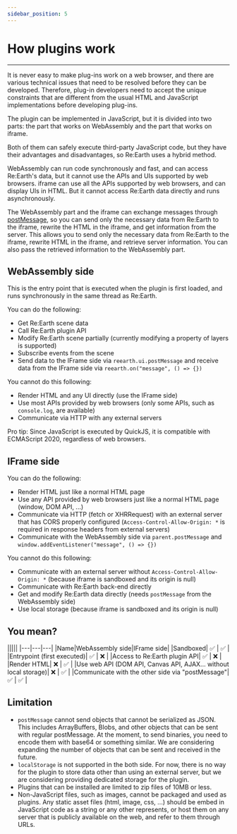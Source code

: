```yaml
---
sidebar_position: 5
---
```


# How plugins work
------

It is never easy to make plug-ins work on a web browser, and there are various technical issues that need to be resolved before they can be developed. Therefore, plug-in developers need to accept the unique constraints that are different from the usual HTML and JavaScript implementations before developing plug-ins.

The plugin can be implemented in JavaScript, but it is divided into two parts: the part that works on WebAssembly and the part that works on iframe.

Both of them can safely execute third-party JavaScript code, but they have their advantages and disadvantages, so Re:Earth uses a hybrid method.

WebAssembly can run code synchronously and fast, and can access Re:Earth's data, but it cannot use the APIs and UIs supported by web browsers. iframe can use all the APIs supported by web browsers, and can display UIs in HTML. But it cannot access Re:Earth data directly and runs asynchronously.

The WebAssembly part and the iframe can exchange messages through [postMessage](https://developer.mozilla.org/ja/docs/Web/API/Window/postMessage), so you can send only the necessary data from Re:Earth to the iframe, rewrite the HTML in the iframe, and get information from the server. This allows you to send only the necessary data from Re:Earth to the iframe, rewrite HTML in the iframe, and retrieve server information. You can also pass the retrieved information to the WebAssembly part.

## WebAssembly side

This is the entry point that is executed when the plugin is first loaded, and runs synchronously in the same thread as Re:Earth.

You can do the following:

- Get Re:Earth scene data
- Call Re:Earth plugin API
- Modify Re:Earth scene partially (currently modifying a property of layers is supported)
- Subscribe events from the scene
- Send data to the IFrame side via `reearth.ui.postMessage` and receive data from the IFrame side via `reearth.on("message", () => {})`

You cannot do this following:

- Render HTML and any UI directly (use the IFrame side)
- Use most APIs provided by web browsers (only some APIs, such as `console.log`, are available)
- Communicate via HTTP with any external servers

Pro tip: Since JavaScript is executed by QuickJS, it is compatible with ECMAScript 2020, regardless of web browsers.

## IFrame side

You can do the following:

- Render HTML just like a normal HTML page
- Use any API provided by web browsers just like a normal HTML page (window, DOM API,  ...)
- Communicate via HTTP (fetch or XHRRequest) with an external server that has CORS properly configured (`Access-Control-Allow-Origin: *` is required in response headers from external servers)
- Communicate with the WebAssembly side via `parent.postMessage` and `window.addEventListener("message", () => {})`

You cannot do this following:

- Communicate with an external server without `Access-Control-Allow-Origin: *` (because iframe is sandboxed and its origin is null)
- Communicate with Re:Earth back-end directly
- Get and modify Re:Earth data directly (needs `postMessage` from the WebAssembly side)
- Use local storage (because iframe is sandboxed and its origin is null)

## You mean?

|||||
|---|---|---|
|Name|WebAssembly side|IFrame side|
|Sandboxed| ✅ | ✅ |
|Entrypoint (first executed)| ✅ | ❌ |
|Access to Re:Earth plugin API| ✅ | ❌ |
|Render HTML| ❌ | ✅ |
|Use web API (DOM API, Canvas API, AJAX... without local storage)| ❌ | ✅ |
|Communicate with the other side via "postMessage"| ✅ | ✅ |


## Limitation

- `postMessage` cannot send objects that cannot be serialized as JSON. This includes ArrayBuffers, Blobs, and other objects that can be sent with regular postMessage. At the moment, to send binaries, you need to encode them with base64 or something similar. We are considering expanding the number of objects that can be sent and received in the future.
- `localStorage` is not supported in the both side. For now, there is no way for the plugin to store data other than using an external server, but we are considering providing dedicated storage for the plugin.
- Plugins that can be installed are limited to zip files of 10MB or less.
- Non-JavaScript files, such as images, cannot be packaged and used as plugins. Any static asset files (html, image, css, ...) should be embed in JavaScript code as a string or any other represents, or host them on any server that is publicly available on the web, and refer to them through URLs.